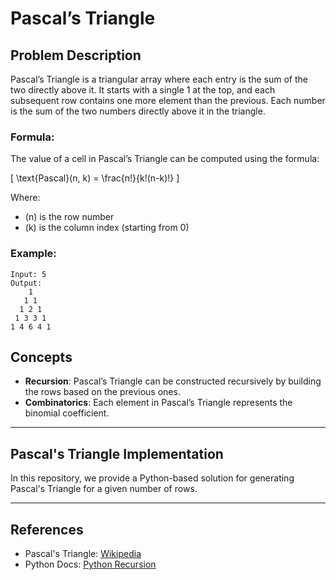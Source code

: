 
# Pascal’s Triangle

## Problem Description
Pascal’s Triangle is a triangular array where each entry is the sum of the two directly above it. It starts with a single 1 at the top, and each subsequent row contains one more element than the previous. Each number is the sum of the two numbers directly above it in the triangle.

### Formula:
The value of a cell in Pascal’s Triangle can be computed using the formula:

\[ \text{Pascal}(n, k) = \frac{n!}{k!(n-k)!} \]

Where:
- \(n\) is the row number
- \(k\) is the column index (starting from 0)

### Example:
```
Input: 5
Output:
    1    
   1 1   
  1 2 1  
 1 3 3 1 
1 4 6 4 1
```

## Concepts
- **Recursion**: Pascal’s Triangle can be constructed recursively by building the rows based on the previous ones.
- **Combinatorics**: Each element in Pascal’s Triangle represents the binomial coefficient.

---

## Pascal's Triangle Implementation

In this repository, we provide a Python-based solution for generating Pascal's Triangle for a given number of rows.

---

## References
- Pascal's Triangle: [Wikipedia](https://en.wikipedia.org/wiki/Pascal%27s_triangle)
- Python Docs: [Python Recursion](https://docs.python.org/3/tutorial/datastructures.html#recursion)

